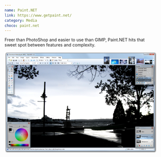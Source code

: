 ```yaml
---
name: Paint.NET
link: https://www.getpaint.net/
category: Media
choco: paint.net
---
```


Freer than PhotoShop and easier to use than GIMP, Paint.NET hits that sweet spot
between features and complexity.

![Paint.NET](/assets/software/paintNet.png)